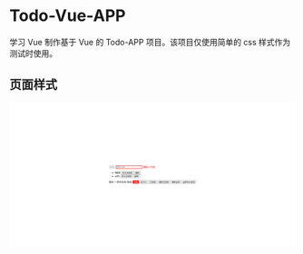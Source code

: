 <!--
 * @Author: Aydon
 * @Date: 2020-11-02 15:31:17
 * @LastEditors: Aydon
 * @LastEditTime: 2020-11-16 17:13:28
 * @Description: file content
 * @FilePath: \todo-app\README.md
-->
# Todo-Vue-APP

学习 Vue 制作基于 Vue 的 Todo-APP 项目。该项目仅使用简单的 css 样式作为测试时使用。

## 页面样式

![VUE 样式](style.png)